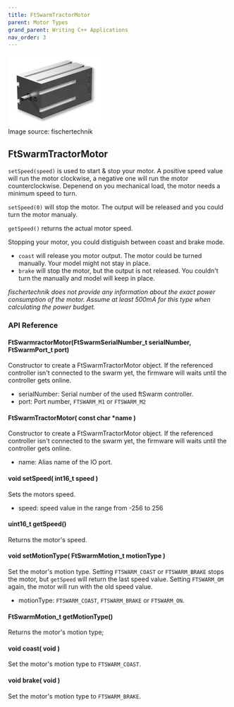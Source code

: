 ```yaml
---
title: FtSwarmTractorMotor
parent: Motor Types
grand_parent: Writing C++ Applications
nav_order: 3
---
```

<div class="ftimgdetail"> <img src="/assets/img/motor/motor-tractor.png"><div>Image source: fischertechnik</div></div>

## FtSwarmTractorMotor

`setSpeed(speed)` is used to start & stop your motor. A positive speed value will run the motor clockwise, a negative one will run the motor counterclockwise. 
Depenend on you mechanical load, the motor needs a minimum speed to turn. 

`setSpeed(0)` will stop the motor. The output will be released and you could turn the motor manualy. 

`getSpeed()` returns the actual motor speed.

Stopping your motor, you could distiguish between coast and brake mode. 

- `coast` will release you motor output. The motor could be turned manually. Your model might not stay in place.
- `brake` will stop the motor, but the output is not released. You couldn't turn the manually and model will keep in place.

*fischertechnik does not provide any information about the exact power consumption of the motor. Assume at least 500mA for this type when calculating the power budget.*

### API Reference

#### FtSwarmractorMotor(FtSwarmSerialNumber_t serialNumber, FtSwarmPort_t port)

Constructor to create a FtSwarmTractorMotor object. If the referenced controller isn't connected to the swarm yet, the firmware will waits until the controller gets online.

- serialNumber: Serial number of the used ftSwarm controller.
- port: Port number, `FTSWARM_M1` or `FTSWARM_M2`

#### FtSwarmTractorMotor( const char *name )

Constructor to create a FtSwarmTractorMotor object. If the referenced controller isn't connected to the swarm yet, the firmware will waits until the controller gets online.

- name: Alias name of the IO port.

#### void setSpeed( int16_t speed )

Sets the motors speed.

- speed: speed value in the range from -256 to 256

#### uint16_t getSpeed()

Returns the motor's speed.

#### void setMotionType( FtSwarmMotion_t motionType )

Set the motor's motion type. Setting `FTSWARM_COAST` or `FTSWARM_BRAKE` stops the motor, but `getSpeed` will return the last speed value. Setting `FTSWARM_OM` again,
the motor will run with the old speed value.

- motionType: `FTSWARM_COAST`, `FTSWARM_BRAKE` or `FTSWARM_ON`.

#### FtSwarmMotion_t getMotionType()

Returns the motor's motion type;

#### void coast( void )

Set the motor's motion type to `FTSWARM_COAST`.

#### void brake( void )

Set the motor's motion type to `FTSWARM_BRAKE`.